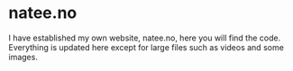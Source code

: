 # natee.no
I have established my own website, natee.no, here you will find the code. 
Everything is updated here except for large files such as videos and some images. 
